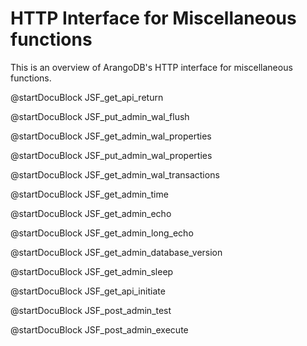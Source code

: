 HTTP Interface for Miscellaneous functions
==========================================

This is an overview of ArangoDB's HTTP interface for miscellaneous functions.

<!-- lib/Admin/RestVersionHandler.cpp -->
@startDocuBlock JSF_get_api_return

<!-- ljs/actions/api-system.js -->
@startDocuBlock JSF_put_admin_wal_flush

<!-- ljs/actions/api-system.js -->
@startDocuBlock JSF_get_admin_wal_properties

<!-- ljs/actions/api-system.js -->
@startDocuBlock JSF_put_admin_wal_properties

<!-- ljs/actions/api-system.js -->
@startDocuBlock JSF_get_admin_wal_transactions

<!-- js/actions/api-system.js -->
@startDocuBlock JSF_get_admin_time

<!-- js/actions/api-system.js -->
@startDocuBlock JSF_get_admin_echo

@startDocuBlock JSF_get_admin_long_echo

@startDocuBlock JSF_get_admin_database_version

@startDocuBlock JSF_get_admin_sleep

<!-- lib/Admin/RestShutdownHandler.cpp -->
@startDocuBlock JSF_get_api_initiate

<!-- js/actions/api-system.js -->
@startDocuBlock JSF_post_admin_test

<!-- js/actions/api-system.js -->
@startDocuBlock JSF_post_admin_execute

